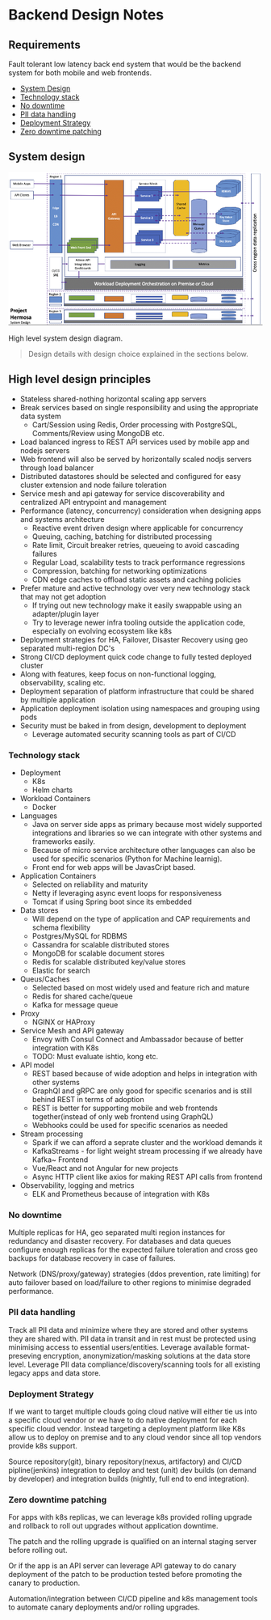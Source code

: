 # Backend Design Notes

## Requirements

Fault tolerant low latency back end system that would be the backend system for both mobile and web frontends.

- [System Design](#system-design)
- [Technology stack](#technology-stack)
- [No downtime](#no-downtime)
- [PII data handling](#pii-data-handling)
- [Deployment Strategy](#deployment-strategy)
- [Zero downtime patching](#zero-downtime-patching)


## System design

![High Level System Design](system-design.png)

High level system design diagram.

> Design details with design choice explained in the sections below.

## High level design principles

- Stateless shared-nothing horizontal scaling app servers
- Break services based on single responsibility and using the appropriate data system
  - Cart/Session using Redis, Order processing with PostgreSQL, Comments/Review using MongoDB etc.
- Load balanced ingress to REST API services used by mobile app and nodejs servers
- Web frontend will also be served by horizontally scaled nodjs servers through load balancer
- Distributed datastores should be selected and configured for easy cluster extension and node failure toleration
- Service mesh and api gateway for service discoverability and centralized API entrypoint and management
- Performance (latency, concurrency) consideration when designing apps and systems architecture
  - Reactive event driven design where applicable for concurrency
  - Queuing, caching, batching for distributed processing
  - Rate limit, Circuit breaker retries, queueing to avoid cascading failures
  - Regular Load, scalability tests to track performance regressions
  - Compression, batching for networking optimizations
  - CDN edge caches to offload static assets and caching policies
- Prefer mature and active technology over very new technology stack that may not get adoption
  - If trying out new technology make it easily swappable using an adapter/plugin layer
  - Try to leverage newer infra tooling outside the application code, especially on evolving ecosystem like k8s
- Deployment strategies for HA, Failover, Disaster Recovery using geo separated multi-region DC's
- Strong CI/CD deployment quick code change to fully tested deployed cluster
- Along with features, keep focus on non-functional logging, observability, scaling etc.
- Deployment separation of platform infrastructure that could be shared by multiple application
- Application deployment isolation using namespaces and grouping using pods
- Security must be baked in from design, development to deployment
  - Leverage automated security scanning tools as part of CI/CD

### Technology stack

- Deployment
  - K8s
  - Helm charts 
- Workload Containers
  - Docker
- Languages
  - Java on server side apps as primary because most widely supported integrations and libraries so
we can integrate with other systems and frameworks easily.
  - Because of micro service architecture other languages can also be used for specific scenarios (Python for Machine learnig).
  - Front end for web apps will be JavasCript based.
- Application Containers
  - Selected on reliability and maturity
  - Netty if leveraging async event loops for responsiveness
  - Tomcat if using Spring boot since its embedded
- Data stores
  - Will depend on the type of application and CAP requirements and schema flexibility
  - Postgres/MySQL for RDBMS
  - Cassandra for  scalable distributed stores
  - MongoDB for  scalable document stores
  - Redis for scalable distributed key/value stores
  - Elastic for search
- Queus/Caches
  - Selected based on most widely used and feature rich and mature
  - Redis for shared cache/queue
  - Kafka for message queue
- Proxy
  - NGINX or HAProxy
- Service Mesh and API gateway
  - Envoy with Consul Connect and Ambassador because of better integration with K8s
  - TODO: Must evaluate ishtio, kong etc.
- API model
  - REST based because of wide adoption and helps in integration with other systems
  - GraphQl and gRPC are only good for specific scenarios and is still behind REST in terms of adoption
  - REST is better for supporting mobile and web frontends together(instead of only web frontend using GraphQL)
  - Webhooks could be used for specific scenarios as needed
- Stream processing
  - Spark if we can afford a seprate cluster and the workload demands it
  - KafkaStreams - for light weight stream processing if we already have Kafka~
Frontend
  - Vue/React and not Angular for new projects
  - Async HTTP client like axios for making REST API calls from frontend
- Observability, logging and metrics
  - ELK and Prometheus because of integration with K8s

### No downtime

Multiple replicas for HA, geo separated multi region instances for redundancy and disaster recovery.
For databases and data queues configure enough replicas for the expected failure toleration and
cross geo backups for database recovery in case of failures.

Network (DNS/proxy/gateway) strategies (ddos prevention, rate limiting) for auto failover
based on load/failure to other regions to minimise degraded performance.

### PII data handling

Track all PII data and minimize where they are stored and other systems they are shared with.
PII data in transit and in rest must be protected using minimising access to essential users/entities.
Leverage available format-preseving encryption, anonymization/masking solutions at the data store level.
Leverage PII data compliance/discovery/scanning tools for all existing legacy apps and data store.

### Deployment Strategy

If we want to target multiple clouds going cloud native will either tie us
into a specific cloud vendor or we have to do native deployment for each specific cloud vendor.
Instead targeting a deployment platform like K8s allow us to deploy on premise and to any cloud vendor
since all top vendors provide k8s support.

Source repository(git), binary repository(nexus, artifactory) and CI/CD pipline(jenkins) integration to deploy and test (unit) dev builds (on demand by developer) and integration builds (nightly, full end to end integration).

### Zero downtime patching

For apps with k8s replicas, we can leverage k8s provided rolling upgrade and rollback to
roll out upgrades without application downtime.

The patch and the rolling upgrade is qualified on an internal staging server before rolling out.

Or if the app is an API server can leverage API gateway to do canary deployment of the patch to be production tested before promoting the canary to production.

Automation/integration between CI/CD pipeline and k8s management tools to automate canary deployments and/or rolling upgrades.
